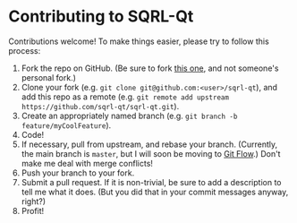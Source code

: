 # Contributing to SQRL-Qt

Contributions welcome! To make things easier, please try to follow this process:

1. Fork the repo on GitHub. (Be sure to fork [this one](https://github.com/sqrl-qt/sqrl-qt), and not someone's personal fork.)
2. Clone your fork (e.g. `git clone git@github.com:<user>/sqrl-qt`), and add this repo as a remote (e.g. `git remote add upstream https://github.com/sqrl-qt/sqrl-qt.git`).
3. Create an appropriately named branch (e.g. `git branch -b feature/myCoolFeature`).
4. Code!
5. If necessary, pull from upstream, and rebase your branch. (Currently, the main branch is `master`, but I will soon be moving to [Git Flow](http://nvie.com/posts/a-successful-git-branching-model/).) Don't make me deal with merge conflicts!
6. Push your branch to your fork.
7. Submit a pull request. If it is non-trivial, be sure to add a description to tell me what it does. (But you did that in your commit messages anyway, right?)
8. Profit!
